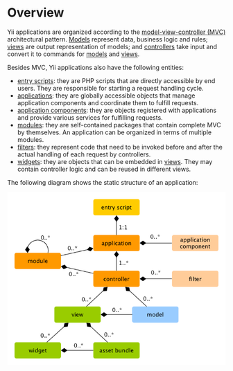 Overview
========

Yii applications are organized according to the [model-view-controller (MVC)](https://wikipedia.org/wiki/Model-view-controller)
architectural pattern. [Models](structure-models.md) represent data, business logic and rules; [views](structure-views.md)
are output representation of models; and [controllers](structure-controllers.md) take input and convert
it to commands for [models](structure-models.md) and [views](structure-views.md).

Besides MVC, Yii applications also have the following entities:

* [entry scripts](structure-entry-scripts.md): they are PHP scripts that are directly accessible by end users.
  They are responsible for starting a request handling cycle.
* [applications](structure-applications.md): they are globally accessible objects that manage application components
  and coordinate them to fulfill requests.
* [application components](structure-application-components.md): they are objects registered with applications and
  provide various services for fulfilling requests.
* [modules](structure-modules.md): they are self-contained packages that contain complete MVC by themselves.
  An application can be organized in terms of multiple modules.
* [filters](structure-filters.md): they represent code that need to be invoked before and after the actual
  handling of each request by controllers.
* [widgets](structure-widgets.md): they are objects that can be embedded in [views](structure-views.md). They
  may contain controller logic and can be reused in different views.

The following diagram shows the static structure of an application:

![Static Structure of Application](images/application-structure.png)
